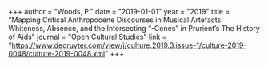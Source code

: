 +++
author = "Woods, P."
date = "2019-01-01"
year = "2019"
title = "Mapping Critical Anthropocene Discourses in Musical Artefacts: Whiteness, Absence, and the Intersecting “-Cenes” in Prurient’s The History of Aids"
journal = "Open Cultural Studies"
link = "https://www.degruyter.com/view/j/culture.2019.3.issue-1/culture-2019-0048/culture-2019-0048.xml"
+++